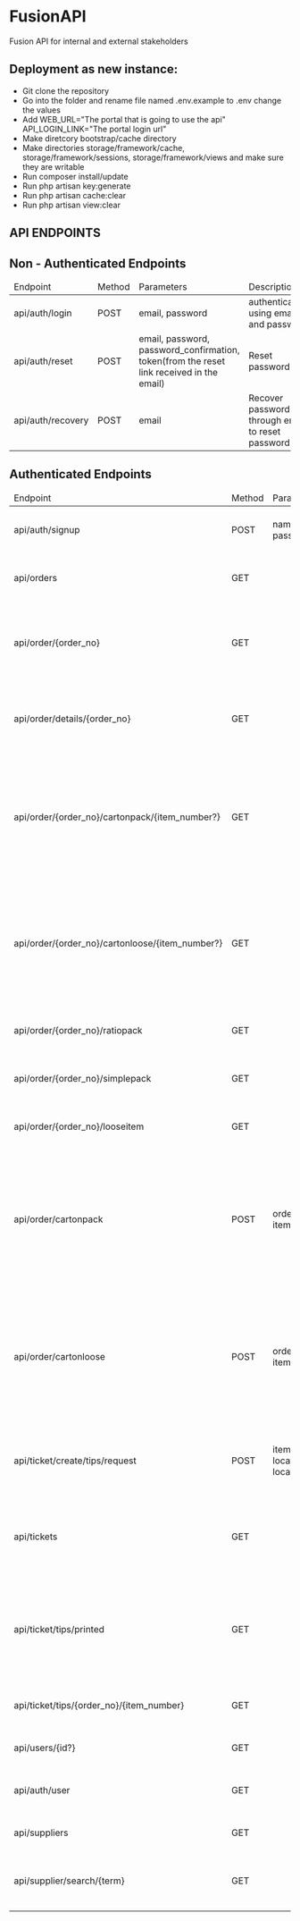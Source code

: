 # FusionAPI
Fusion API for internal and external stakeholders
## Deployment as new instance:

- Git clone the repository
- Go into the folder and rename  file named .env.example to .env change the values 
- Add 
	WEB_URL="The portal that is going to use the api"
	API_LOGIN_LINK="The portal login url"
- Make diretcory bootstrap/cache directory
- Make directories storage/framework/cache, storage/framework/sessions, storage/framework/views and make sure they are writable
- Run composer install/update
- Run php artisan key:generate
- Run  php artisan cache:clear
- Run  php artisan view:clear

## API ENDPOINTS
 
## Non - Authenticated Endpoints
<table>
	<thead>
		<tr>
			<td>Endpoint</td>
			<td>Method</td>
			<td>Parameters</td>
			<td>Description</td>
		</tr>
	</thead>
	<tbody>
		<tr>
			<td>api/auth/login</td>
			<td>POST</td>
			<td>email, password</td>
			<td>authentication using email and password</td>
		</tr>
		<tr>
			<td>api/auth/reset</td>
			<td>POST</td>
			<td>email, password, password_confirmation, token(from the reset link received in the email)</td>
			<td>Reset password</td>
		</tr>
		<tr>
			<td>api/auth/recovery</td>
			<td>POST</td>
			<td>email</td>
			<td>Recover password through email to reset password</td>
		</tr>
	</tbody>
</table>

## Authenticated Endpoints
<table>
	<thead>
		<tr>
			<td>Endpoint</td>
			<td>Method</td>
			<td>Parameters</td>
			<td>Description</td>
		</tr>
	</thead>
	<tbody>
		<tr>
			<td>api/auth/signup</td>
			<td>POST</td>
			<td>name, email, password,role,role_id</td>
			<td>Returns list of orders that needs to be printed.</td>
		</tr>
		<tr>
			<td>api/orders</td>
			<td>GET</td>
			<td></td>
			<td>Returns list of orders that needs to be printed.</td>
		</tr>
		<tr>
			<td>api/order/{order_no}</td>
			<td>GET</td>
			<td></td>
			<td>Returns supplier details of Order, Order status and approved dates.</td>
		</tr>
		<tr>
			<td>api/order/details/{order_no}</td>
			<td>GET</td>
			<td></td>
			<td>Returns details of Packs and Loose cartons and Unit Labels.</td>
		</tr>
		<tr>
			<td>api/order/{order_no}/cartonpack/{item_number?}</td>
			<td>GET</td>
			<td></td>
			<td>Returns label details for Carton Packs of the individual item number - if item_number is passed, if not of the order).</td>
		</tr>
		<tr>
			<td>api/order/{order_no}/cartonloose/{item_number?}</td>
			<td>GET</td>
			<td></td>
			<td>Returns label details for Carton Loose of the individual item number - if item_number is passed, if not of the order).</td>
		</tr>
		<tr>
			<td>api/order/{order_no}/ratiopack</td>
			<td>GET</td>
			<td></td>
			<td>Returns label details for Ratio Packs of the order.</td>
		</tr>
		<tr>
			<td>api/order/{order_no}/simplepack</td>
			<td>GET</td>
			<td></td>
			<td>Returns label details for Simple Packs of the order.</td>
		</tr>
		<tr>
			<td>api/order/{order_no}/looseitem</td>
			<td>GET</td>
			<td></td>
			<td>Returns label details for Loose Items of the order.</td>
		</tr>
		<tr>
			<td>api/order/cartonpack</td>
			<td>POST</td>
			<td>order_no, item_number</td>
			<td>Returns list of carton packs and their details of the individual item number - if item_number is passed, if not of the order).</td>
		</tr>
		<tr>
			<td>api/order/cartonloose</td>
			<td>POST</td>
			<td>order_no, item_number</td>
			<td>Returns list of carton loose and their details of the individual item number - if item_number is passed, if not of the order).</td>
		</tr>
		<tr>
			<td>api/ticket/create/tips/request</td>
			<td>POST</td>
			<td>item, qty, ticket_type, location_type, location, order_no</td>
			<td>Create ticket request with custom quantity and return the ticket object.</td>
		</tr>
		<tr>
			<td>api/tickets</td>
			<td>GET</td>
			<td></td>
			<td>Returns list of all the tickets that has been generated by create endpoint.</td>
		</tr>
		<tr>
			<td>api/ticket/tips/printed</td>
			<td>GET</td>
			<td></td>
			<td>Returns list of all the tickets that has been generated by create endpoint and has been printed.</td>
		</tr>
		<tr>
			<td>api/ticket/tips/{order_no}/{item_number}</td>
			<td>GET</td>
			<td></td>
			<td>Returns label details of the item number of the order.</td>
		</tr>
		<tr>
			<td>api/users/{id?}</td>
			<td>GET</td>
			<td></td>
			<td>Returns list of users and their details.</td>
		</tr>
		<tr>
			<td>api/auth/user</td>
			<td>GET</td>
			<td></td>
			<td>Returns the authenticated user and details.</td>
		</tr>
		<tr>
			<td>api/suppliers</td>
			<td>GET</td>
			<td></td>
			<td>Returns the list of suppliers.</td>
		</tr>
		<tr>
			<td>api/supplier/search/{term}</td>
			<td>GET</td>
			<td></td>
			<td>Returns the supplier details for based on the search term.</td>
		</tr>
	</tbody>
</table>
